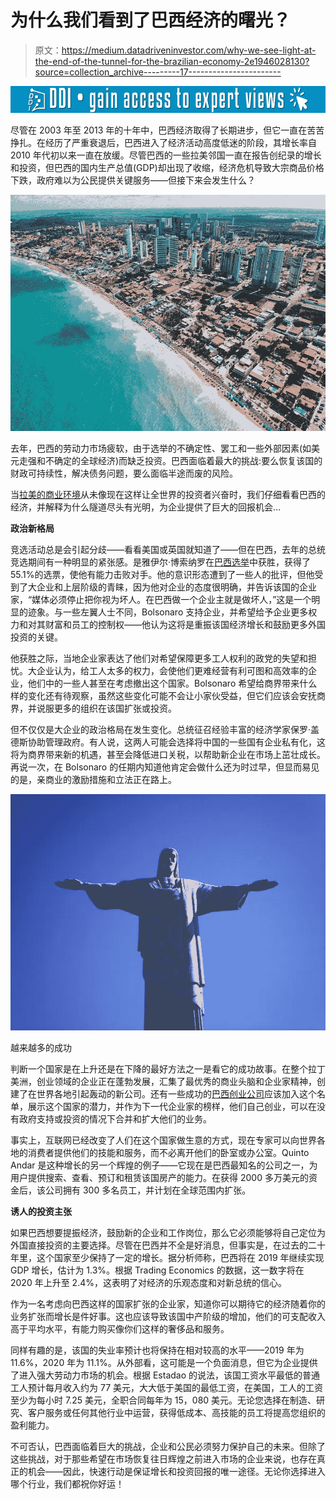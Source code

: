 # 为什么我们看到了巴西经济的曙光？

> 原文：<https://medium.datadriveninvestor.com/why-we-see-light-at-the-end-of-the-tunnel-for-the-brazilian-economy-2e1946028130?source=collection_archive---------17----------------------->

[![](img/7cc63ccd0dff2f0db21131aa5fac9cea.png)](http://www.track.datadriveninvestor.com/1B9E)

尽管在 2003 年至 2013 年的十年中，巴西经济取得了长期进步，但它一直在苦苦挣扎。在经历了严重衰退后，巴西进入了经济活动高度低迷的阶段，其增长率自 2010 年代初以来一直在放缓。尽管巴西的一些拉美邻国一直在报告创纪录的增长和投资，但巴西的国内生产总值(GDP)却出现了收缩，经济危机导致大宗商品价格下跌，政府难以为公民提供关键服务——但接下来会发生什么？

![](img/17c63bdc27ca741acee7cbc64a0f406a.png)

去年，巴西的劳动力市场疲软，由于选举的不确定性、罢工和一些外部因素(如美元走强和不确定的全球经济)而缺乏投资。巴西面临着最大的挑战:要么恢复该国的财政可持续性，解决债务问题，要么面临半途而废的风险。

当[拉美的商业环境](https://www.noobpreneur.com/2018/08/27/5-tips-for-succeeding-in-a-latin-american-business-environment/)从未像现在这样让全世界的投资者兴奋时，我们仔细看看巴西的经济，并解释为什么隧道尽头有光明，为企业提供了巨大的回报机会…

**政治新格局**

竞选活动总是会引起分歧——看看美国或英国就知道了——但在巴西，去年的总统竞选期间有一种明显的紧张感。是雅伊尔·博索纳罗在[巴西选举](https://medium.com/@craigdempsey_25901/post-election-where-to-next-for-brazil-64b1692a97e4)中获胜，获得了 55.1%的选票，使他有能力击败对手。他的意识形态遭到了一些人的批评，但他受到了大企业和上层阶级的青睐，因为他对企业的态度很明确，并告诉该国的企业家，“媒体必须停止把你视为坏人。在巴西做一个企业主就是做坏人，”这是一个明显的迹象。与一些左翼人士不同，Bolsonaro 支持企业，并希望给予企业更多权力和对其财富和员工的控制权——他认为这将是重振该国经济增长和鼓励更多外国投资的关键。

他获胜之际，当地企业家表达了他们对希望保障更多工人权利的政党的失望和担忧。大企业认为，给工人太多的权力，会使他们更难经营有利可图和高效率的企业，他们中的一些人甚至在考虑撤出这个国家。Bolsonaro 希望给商界带来什么样的变化还有待观察，虽然这些变化可能不会让小家伙受益，但它们应该会安抚商界，并说服更多的组织在该国扩张或投资。

但不仅仅是大企业的政治格局在发生变化。总统征召经验丰富的经济学家保罗·盖德斯协助管理政府。有人说，这两人可能会选择将中国的一些国有企业私有化，这将为商界带来新的机遇，甚至会降低进口关税，以帮助新企业在市场上茁壮成长。再说一次，在 Bolsonaro 的任期内知道他肯定会做什么还为时过早，但显而易见的是，亲商业的激励措施和立法正在路上。

![](img/f83b57703188924a3d2efc2236ce09a6.png)

越来越多的成功

判断一个国家是在上升还是在下降的最好方法之一是看它的成功故事。在整个拉丁美洲，创业领域的企业正在蓬勃发展，汇集了最优秀的商业头脑和企业家精神，创建了在世界各地引起轰动的新公司。还有一些成功的[巴西创业公司](http://www.theglobaldispatch.com/startups-showing-the-most-potential-in-brazil-14929/)应该加入这个名单，展示这个国家的潜力，并作为下一代企业家的榜样，他们自己创业，可以在没有政府支持或投资的情况下合并和扩大他们的业务。

事实上，互联网已经改变了人们在这个国家做生意的方式，现在专家可以向世界各地的消费者提供他们的技能和服务，而不必离开他们的卧室或办公室。Quinto Andar 是这种增长的另一个辉煌的例子——它现在是巴西最知名的公司之一，为用户提供搜索、查看、预订和租赁该国房产的能力。在获得 2000 多万美元的资金后，该公司拥有 300 多名员工，并计划在全球范围内扩张。

**诱人的投资主张**

如果巴西想要提振经济，鼓励新的企业和工作岗位，那么它必须能够将自己定位为外国直接投资的主要选择。尽管在巴西并不全是好消息，但事实是，在过去的二十年里，这个国家至少保持了一定的增长。据分析师称，巴西将在 2019 年继续实现 GDP 增长，估计为 1.3%。根据 Trading Economics 的数据，这一数字将在 2020 年上升至 2.4%，这表明了对经济的乐观态度和对新总统的信心。

作为一名考虑向巴西这样的国家扩张的企业家，知道你可以期待它的经济随着你的业务扩张而增长是件好事。这也应该导致该国中产阶级的增加，他们的可支配收入高于平均水平，有能力购买像你们这样的奢侈品和服务。

同样有趣的是，该国的失业率预计也将保持在相对较高的水平——2019 年为 11.6%，2020 年为 11.1%。从外部看，这可能是一个负面消息，但它为企业提供了进入强大劳动力市场的机会。根据 Estadao 的说法，该国工资水平最低的普通工人预计每月收入约为 77 美元，大大低于美国的最低工资，在美国，工人的工资至少为每小时 7.25 美元，全职合同每年为 15，080 美元。无论您选择在制造、研究、客户服务或任何其他行业中运营，获得低成本、高技能的员工将提高您组织的盈利能力。

不可否认，巴西面临着巨大的挑战，企业和公民必须努力保护自己的未来。但除了这些挑战，对于那些希望在市场恢复往日辉煌之前进入市场的企业来说，也存在真正的机会——因此，快速行动是保证增长和投资回报的唯一途径。无论你选择进入哪个行业，我们都祝你好运！
